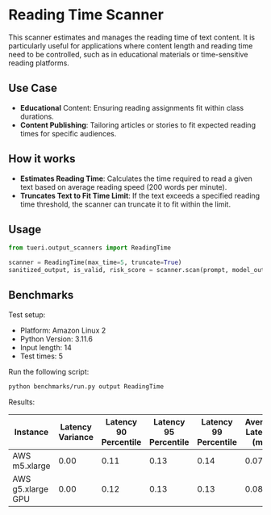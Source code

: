 # Reading Time Scanner

This scanner estimates and manages the reading time of text content.
It is particularly useful for applications where content length and reading time need to be controlled, such as in
educational materials or time-sensitive reading platforms.

## Use Case

- **Educational** Content: Ensuring reading assignments fit within class durations.
- **Content Publishing**: Tailoring articles or stories to fit expected reading times for specific audiences.

## How it works

- **Estimates Reading Time**: Calculates the time required to read a given text based on average reading speed (200
  words per minute).
- **Truncates Text to Fit Time Limit**: If the text exceeds a specified reading time threshold, the scanner can truncate
  it to fit within the limit.

## Usage

```python
from tueri.output_scanners import ReadingTime

scanner = ReadingTime(max_time=5, truncate=True)
sanitized_output, is_valid, risk_score = scanner.scan(prompt, model_output)
```

## Benchmarks

Test setup:

- Platform: Amazon Linux 2
- Python Version: 3.11.6
- Input length: 14
- Test times: 5

Run the following script:

```sh
python benchmarks/run.py output ReadingTime
```

Results:

| Instance          | Latency Variance | Latency 90 Percentile | Latency 95 Percentile | Latency 99 Percentile | Average Latency (ms) | QPS        |
|-------------------|------------------|-----------------------|-----------------------|-----------------------|----------------------|------------|
| AWS m5.xlarge     | 0.00             | 0.11                  | 0.13                  | 0.14                  | 0.07                 | 3409584.03 |
| AWS g5.xlarge GPU | 0.00             | 0.12                  | 0.13                  | 0.13                  | 0.08                 | 3045052.33 |
